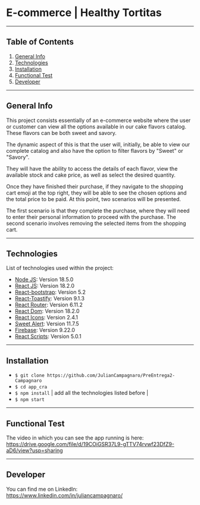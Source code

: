 # E-commerce | Healthy Tortitas 
***
## Table of Contents
1. [General Info](#general-info)
2. [Technologies](#technologies)
3. [Installation](#installation)
4. [Functional Test](#funcional-test)
5. [Developer](#developer)
***
## General Info
This project consists essentially of an e-commerce website where the user or customer can view all the options available in our cake flavors catalog. These flavors can be both sweet and savory.

The dynamic aspect of this is that the user will, initially, be able to view our complete catalog and also have the option to filter flavors by "Sweet" or "Savory".

They will have the ability to access the details of each flavor, view the available stock and cake price, as well as select the desired quantity.

Once they have finished their purchase, if they navigate to the shopping cart emoji at the top right, they will be able to see the chosen options and the total price to be paid. At this point, two scenarios will be presented.

The first scenario is that they complete the purchase, where they will need to enter their personal information to proceed with the purchase. The second scenario involves removing the selected items from the shopping cart.
***
## Technologies
List of technologies used within the project:
* [Node JS](https://nodejs.org/es): Version 18.5.0
* [React JS](https://legacy.reactjs.org/): Version 18.2.0
* [React-bootstrap](https://react-bootstrap.github.io/components/alerts/): Version 5.2
* [React-Toastify](https://fkhadra.github.io/react-toastify/introduction): Version 9.1.3
* [React Router](https://reactrouter.com/en/main/start/tutorialnp): Version 6.11.2
* [React Dom](https://www.npmjs.com/package/react-dom): Version 18.2.0
* [React Icons](https://react-icons.github.io/react-icons/): Version 2.4.1
* [Sweet Alert](https://sweetalert2.github.io/recipe-gallery/sweetalert2-react.html): Version 11.7.5
* [Firebase](https://firebase.google.com/?hl=es): Version 9.22.0
* [React Scripts](https://www.npmjs.com/package/react-scripts): Version 5.0.1
***
## Installation
- `$ git clone https://github.com/JulianCampagnaro/PreEntrega2-Campagnaro`
- `$ cd app_cra`
- `$ npm install` | add all the technologies listed before |
- `$ npm start`
***
## Functional Test
The video in which you can see the app running is here: https://drive.google.com/file/d/19COiGSR37L9-gTTV74rvwf23DfZ9-aD6/view?usp=sharing
***
## Developer
You can find me on LinkedIn: https://www.linkedin.com/in/juliancampagnaro/
